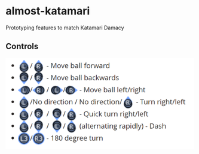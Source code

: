 # almost-katamari
Prototyping features to match Katamari Damacy


## Controls

![controls](./img/controls.png)